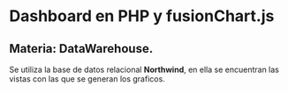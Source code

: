 # Dashboard en PHP y fusionChart.js
## Materia: DataWarehouse.

Se utiliza la base de datos relacional **Northwind**, en ella se encuentran las vistas con las que se generan los graficos.

